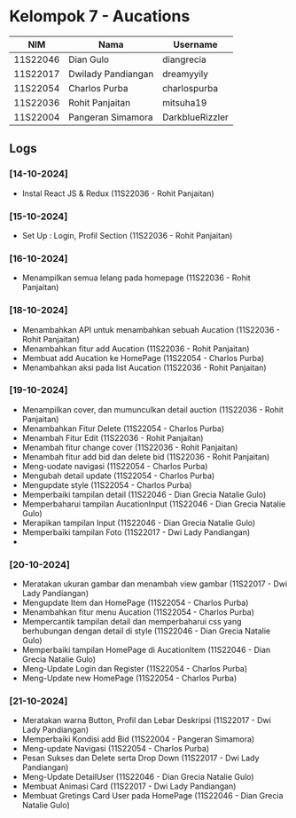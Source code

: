 # Kelompok 7 - Aucations

|    NIM   |       Nama         |    Username      |
| -------- | ------------------ |------------------| 
| 11S22046 | Dian Gulo          | diangrecia       |  
| 11S22017 | Dwilady Pandiangan | dreamyyily       |  
| 11S22054 | Charlos Purba      | charlospurba     |
| 11S22036 | Rohit Panjaitan    | mitsuha19        |
| 11S22004 | Pangeran Simamora  | DarkblueRizzler  |     



## Logs

### [14-10-2024]

- Instal React JS & Redux (11S22036 - Rohit Panjaitan)

### [15-10-2024]

- Set Up : Login, Profil Section (11S22036 - Rohit Panjaitan)

### [16-10-2024]

- Menampilkan semua lelang pada homepage (11S22036 - Rohit Panjaitan)

### [18-10-2024]

- Menambahkan API untuk menambahkan sebuah Aucation (11S22036 - Rohit Panjaitan)
- Menambahkan fitur add Aucation (11S22036 - Rohit Panjaitan)
- Membuat add Aucation ke HomePage (11S22054 - Charlos Purba)
- Menambahkan aksi pada list Aucation (11S22036 - Rohit Panjaitan)

### [19-10-2024]

- Menampilkan cover, dan mumunculkan detail auction (11S22036 - Rohit Panjaitan)
- Menambahkan Fitur Delete (11S22054 - Charlos Purba)
- Menambah Fitur Edit (11S22036 - Rohit Panjaitan)
- Menambah fitur change cover (11S22036 - Rohit Panjaitan)
- Menambah fitur add bid dan delete bid (11S22036 - Rohit Panjaitan)
- Meng-uodate navigasi (11S22054 - Charlos Purba)
- Mengubah detail update (11S22054 - Charlos Purba)
- Mengupdate style (11S22054 - Charlos Purba)
- Memperbaiki tampilan detail (11S22046 - Dian Grecia Natalie Gulo)
- Memperbaharui tampilan AucationInput (11S22046 - Dian Grecia Natalie Gulo)
- Merapikan tampilan Input (11S22046 - Dian Grecia Natalie Gulo)
- Memperbaiki tampilan Foto (11S22017 - Dwi Lady Pandiangan)
- 
### [20-10-2024]
- Meratakan ukuran gambar dan menambah view gambar (11S22017 - Dwi Lady Pandiangan)
- Mengupdate Item dan HomePage (11S22054 - Charlos Purba)
- Menambahkan fitur menu Aucation (11S22054 - Charlos Purba)
- Mempercantik tampilan detail dan memperbaharui css yang berhubungan dengan detail di style (11S22046 - Dian Grecia Natalie Gulo)
- Memperbaiki tampilan HomePage di AucationItem (11S22046 - Dian Grecia Natalie Gulo)
- Meng-Update Login dan Register (11S22054 - Charlos Purba)
- Meng-Update new HomePage (11S22054 - Charlos Purba)

### [21-10-2024]
- Meratakan warna Button, Profil dan Lebar Deskripsi (11S22017 - Dwi Lady Pandiangan)
- Memperbaiki Kondisi add Bid (11S22004 - Pangeran Simamora)
- Meng-update Navigasi (11S22054 - Charlos Purba)
- Pesan Sukses dan Delete serta Drop Down (11S22017 - Dwi Lady Pandiangan)
- Meng-Update DetailUser (11S22046 - Dian Grecia Natalie Gulo)
- Membuat Animasi Card (11S22017 - Dwi Lady Pandiangan)
- Membuat Gretings Card User pada HomePage (11S22046 - Dian Grecia Natalie Gulo)

